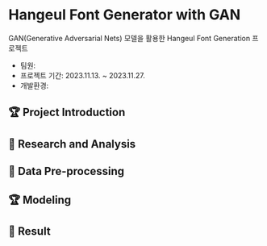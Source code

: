 # Hangeul Font Generator with GAN
GAN(Generative Adversarial Nets) 모델을 활용한 Hangeul Font Generation 프로젝트
- 팀원:
- 프로젝트 기간: 2023.11.13. ~ 2023.11.27.
- 개발환경:
  
## 🏆 Project Introduction


## 📖 Research and Analysis
 

## 📝 Data Pre-processing


## 🏆 Modeling


## 💎 Result
